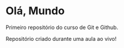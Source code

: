 # Olá, Mundo
 Primeiro repositório do curso de Git e Github.

 Repositório criado durante uma aula ao vivo!
